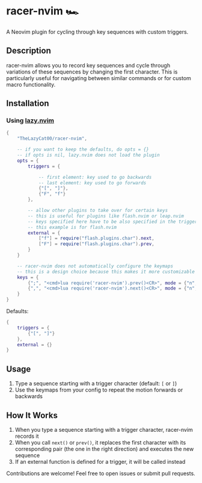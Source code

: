 # racer-nvim 🏎

A Neovim plugin for cycling through key sequences with custom triggers.

## Description

racer-nvim allows you to record key sequences and cycle through variations of these sequences by changing the first character. This is particularly useful for navigating between similar commands or for custom macro functionality.

## Installation

### Using [lazy.nvim](https://github.com/folke/lazy.nvim)

```lua
{
    "TheLazyCat00/racer-nvim",

    -- if you want to keep the defaults, do opts = {}
    -- if opts is nil, lazy.nvim does not load the plugin
    opts = {
        triggers = {

            -- first element: key used to go backwards
            -- last element: key used to go forwards
            {"[", "]"},
            {"F", "f"}
        },

        -- allow other plugins to take over for certain keys
        -- this is useful for plugins like flash.nvim or leap.nvim
        -- keys specified here have to be also specified in the triggers section
        -- this example is for flash.nvim
        external = {
            ["f"] = require("flash.plugins.char").next,
            ["F"] = require("flash.plugins.char").prev,
        }
    }

    -- racer-nvim does not automatically configure the keymaps
    -- this is a design choice because this makes it more customizable
    keys = {
        {";", "<cmd>lua require('racer-nvim').prev()<CR>", mode = {"n", "x"}, desc = "Repeat previous"},
        {",", "<cmd>lua require('racer-nvim').next()<CR>", mode = {"n", "x"}, desc = "Repeat next"},
    }
}
```

Defaults:
```lua
{
    triggers = {
        {"[", "]"}
    },
    external = {}
}
```

## Usage

1. Type a sequence starting with a trigger character (default: `[` or `]`)
2. Use the keymaps from your config to repeat the motion forwards or backwards


## How It Works

1. When you type a sequence starting with a trigger character, racer-nvim records it
2. When you call `next()` or `prev()`, it replaces the first character with its corresponding pair (the one in the right direction)
and executes the new sequence
3. If an external function is defined for a trigger, it will be called instead



Contributions are welcome! Feel free to open issues or submit pull requests.
